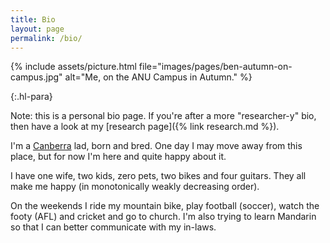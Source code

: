 ```yaml
---
title: Bio
layout: page
permalink: /bio/
---
```


{% include assets/picture.html file="images/pages/ben-autumn-on-campus.jpg" alt="Me, on the ANU Campus in Autumn." %}

{:.hl-para}

Note: this is a personal bio page. If you're after a more "researcher-y" bio,
then have a look at my [research page]({% link research.md %}).

I'm a [Canberra](http://en.wikipedia.org/wiki/Canberra) lad, born and bred. One
day I may move away from this place, but for now I'm here and quite happy about
it.

I have one wife, two kids, zero pets, two bikes and four guitars. They all make
me happy (in monotonically weakly decreasing order).

On the weekends I ride my mountain bike, play football (soccer), watch the footy
(AFL) and cricket and go to church. I'm also trying to learn Mandarin so that I
can better communicate with my in-laws.
